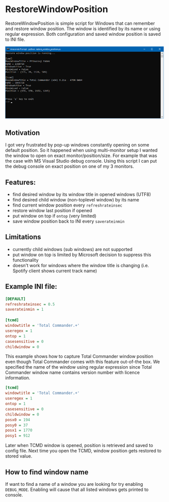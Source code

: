 # RestoreWindowPosition

RestoreWindowPosition is simple script for Windows that can remember and restore window position. The window is identified by its name or using regular expression. Both configuration and saved window position is saved to INI file.

![](./docs/screenshot.PNG "RestoreWindowPosition screenshot")

## Motivation

I got very frustrated by pop-up windows constantly opening on some default position. So it happened when using multi-monitor setup I wanted the window to open on exact monitor/position/size. For example that was the case with MS Visual Studio debug console. Using this script I can put the debug console on exact position on one of my 3 monitors.

## Features:

- find desired window by its window title in opened windows (UTF8)
- find desired child window (non-toplevel window) by its name
- find current window position every `refreshrateinsec`
- restore window last position if opened
- put window on top if `ontop` (very limited)
- save window position back to INI every `saverateinmin`

## Limitations

- currently child windows (sub windows) are not supported
- put window on top is limited by Microsoft decision to suppress this functionality
- doesn't work for windows where the window title is changing (i.e. Spotify client shows current track name)

## Example INI file:

```ini
[DEFAULT]
refreshrateinsec = 0.5
saverateinmin = 1

[tcmd]
windowtitle = 'Total Commander.+'
useregex = 1
ontop = 1
casesensitive = 0
childwindow = 0
```

This example shows how to capture Total Commander window position even though Total Commander comes with this feature out-of-the box. We specified the name of the window using regular expression since Total Commander window name contains version number with licence information. 

```ini
[tcmd]
windowtitle = 'Total Commander.+'
useregex = 1
ontop = 1
casesensitive = 0
childwindow = 0
posx0 = 194
posy0 = 37
posx1 = 1770
posy1 = 912
```

Later when TCMD window is opened, position is retrieved and saved to config file. Next time you open the TCMD, window position gets restored to stored value.

## How to find window name

If want to find a name of a window you are looking for try enabling `DEBUG_MODE`. Enabling will cause that all listed windows gets printed to console.
